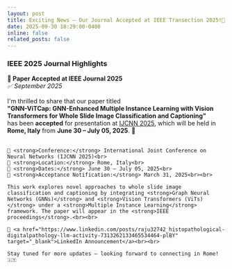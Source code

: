 ```yaml
---
layout: post
title: Exciting News – Our Journal Accepted at IEEE Transection 2025!🎉
date: 2025-09-30 18:29:00-0400
inline: false
related_posts: false
---
```


<h3>IEEE 2025 Journal Highlights</h3>

<div class="post">
<article>

<div class="card mt-3" >
  <div class="p-3">
    <strong>🎉 Paper Accepted at IEEE Journal 2025</strong><br>
    <em>✅ September 2025</em><br><br>
    I'm thrilled to share that our paper titled<br>
    <strong>"GNN-ViTCap: GNN-Enhanced Multiple Instance Learning with Vision Transformers for Whole Slide Image Classification and Captioning"</strong><br>
    has been <strong>accepted</strong> for presentation at <a href="https://2025.ijcnn.org/" target="_blank">IJCNN 2025</a>, which will be held in <strong>Rome, Italy</strong> from <strong>June 30 – July 05, 2025</strong>. 🎉<br><br>

    📌 <strong>Conference:</strong> International Joint Conference on Neural Networks (IJCNN 2025)<br>
    📍 <strong>Location:</strong> Rome, Italy<br>
    📅 <strong>Dates:</strong> June 30 – July 05, 2025<br>
    📰 <strong>Acceptance Notification:</strong> March 31, 2025<br><br>

    This work explores novel approaches to whole slide image classification and captioning by integrating <strong>Graph Neural Networks (GNNs)</strong> and <strong>Vision Transformers (ViTs)</strong> under a <strong>Multiple Instance Learning</strong> framework. The paper will appear in the <strong>IEEE proceedings</strong>.<br><br>

    🔗 <a href="https://www.linkedin.com/posts/raju32742_histopathological-digitalpathology-llm-activity-7313262133465534464-plBY" target="_blank">LinkedIn Announcement</a><br><br>

    Stay tuned for more updates — looking forward to connecting in Rome! 🇮🇹
  </div>
</div>

</article>
</div>
